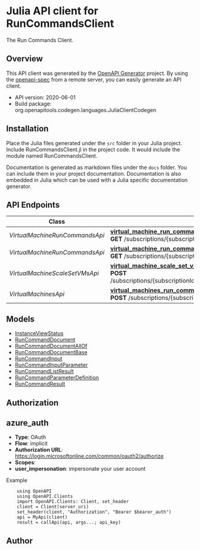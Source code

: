 # Julia API client for RunCommandsClient

The Run Commands Client.

## Overview
This API client was generated by the [OpenAPI Generator](https://openapi-generator.tech) project.  By using the [openapi-spec](https://openapis.org) from a remote server, you can easily generate an API client.

- API version: 2020-06-01
- Build package: org.openapitools.codegen.languages.JuliaClientCodegen


## Installation
Place the Julia files generated under the `src` folder in your Julia project. Include RunCommandsClient.jl in the project code.
It would include the module named RunCommandsClient.

Documentation is generated as markdown files under the `docs` folder. You can include them in your project documentation.
Documentation is also embedded in Julia which can be used with a Julia specific documentation generator.

## API Endpoints

Class | Method
------------ | -------------
*VirtualMachineRunCommandsApi* | [**virtual_machine_run_commands_get**](docs/VirtualMachineRunCommandsApi.md#virtual_machine_run_commands_get)<br/>**GET** /subscriptions/{subscriptionId}/providers/Microsoft.Compute/locations/{location}/runCommands/{commandId}<br/>
*VirtualMachineRunCommandsApi* | [**virtual_machine_run_commands_list**](docs/VirtualMachineRunCommandsApi.md#virtual_machine_run_commands_list)<br/>**GET** /subscriptions/{subscriptionId}/providers/Microsoft.Compute/locations/{location}/runCommands<br/>
*VirtualMachineScaleSetVMsApi* | [**virtual_machine_scale_set_v_ms_run_command**](docs/VirtualMachineScaleSetVMsApi.md#virtual_machine_scale_set_v_ms_run_command)<br/>**POST** /subscriptions/{subscriptionId}/resourceGroups/{resourceGroupName}/providers/Microsoft.Compute/virtualMachineScaleSets/{vmScaleSetName}/virtualmachines/{instanceId}/runCommand<br/>
*VirtualMachinesApi* | [**virtual_machines_run_command**](docs/VirtualMachinesApi.md#virtual_machines_run_command)<br/>**POST** /subscriptions/{subscriptionId}/resourceGroups/{resourceGroupName}/providers/Microsoft.Compute/virtualMachines/{vmName}/runCommand<br/>


## Models

 - [InstanceViewStatus](docs/InstanceViewStatus.md)
 - [RunCommandDocument](docs/RunCommandDocument.md)
 - [RunCommandDocumentAllOf](docs/RunCommandDocumentAllOf.md)
 - [RunCommandDocumentBase](docs/RunCommandDocumentBase.md)
 - [RunCommandInput](docs/RunCommandInput.md)
 - [RunCommandInputParameter](docs/RunCommandInputParameter.md)
 - [RunCommandListResult](docs/RunCommandListResult.md)
 - [RunCommandParameterDefinition](docs/RunCommandParameterDefinition.md)
 - [RunCommandResult](docs/RunCommandResult.md)


## Authorization

## azure_auth
- **Type**: OAuth
- **Flow**: implicit
- **Authorization URL**: https://login.microsoftonline.com/common/oauth2/authorize
- **Scopes**: 
 - **user_impersonation**: impersonate your user account

Example
```
    using OpenAPI
    using OpenAPI.Clients
    import OpenAPI.Clients: Client, set_header
    client = Client(server_uri)
    set_header(client, "Authorization", "Bearer $bearer_auth")
    api = MyApi(client)
    result = callApi(api, args...; api_key)
```

## Author



